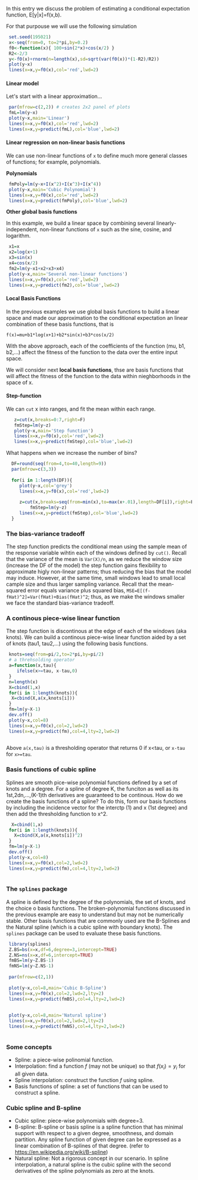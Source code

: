 
In this entry we discuss the problem of estimating a conditional expectation function, E[y|x]=f(x,b).

For that purpouse we will use the following simulation

```r
 set.seed(195021)
 x<-seq(from=0, to=2*pi,by=0.2)
 f0<-function(x){ 100+sin(2*x)+cos(x/2) }
 R2<-2/3
 y<-f0(x)+rnorm(n=length(x),sd=sqrt(var(f0(x))*(1-R2)/R2))
 plot(y~x)
 lines(x=x,y=f0(x),col='red',lwd=2)
```

#### Linear model

Let's start with a linear approximation...

```r
 par(mfrow=c(2,2)) # creates 2x2 panel of plots
 fmL=lm(y~x)
 plot(y~x,main='Linear')
 lines(x=x,y=f0(x),col='red',lwd=2)
 lines(x=x,y=predict(fmL),col='blue',lwd=2)

 ```
 
 #### Linear regression on non-linear basis functions
 
 We can use non-linear functions of `x` to define much more general classes of functions; for example, polynomials. 
 
 **Polynomials**

```r
 fmPoly=lm(y~x+I(x^2)+I(x^3)+I(x^4))
 plot(y~x,main='Cubic Polynomial')
 lines(x=x,y=f0(x),col='red',lwd=2)
 lines(x=x,y=predict(fmPoly),col='blue',lwd=2)

```

**Other global basis functions**

In this example, we build a linear space by combining several linearly-independent, non-linear functions of `x` such as the sine, cosine, and logarithm.

```r
 x1=x
 x2=log(x+1)
 x3=sin(x)
 x4=cos(x/2)
 fm2=lm(y~x1+x2+x3+x4)
 plot(y~x,main='Several non-linear functions')
 lines(x=x,y=f0(x),col='red',lwd=2)
 lines(x=x,y=predict(fm2),col='blue',lwd=2)
```

#### Local Basis Functions

In the previous examples we use global basis functions to build a linear space and made our approximation to the conditional expectation an linear combination of these basis functions, that is

    f(x)=mu+b1*log(x+1)+b2*sin(x)+b3*cos(x/2)
      
With the above approach, each of the coefficients of the function (mu, b1, b2,...) affect the fitness of the function to the data over the entire input space. 

We will consider next **local basis functions**, thse are basis functions that will affect the fitness of the function to the data within nieghborhoods in the space of x.

#### Step-function

We can `cut` x into ranges, and fit the mean within each range.

```r
   z=cut(x,breaks=0:7,right=F)
   fmStep=lm(y~z)
   plot(y~x,main='Step function')
   lines(x=x,y=f0(x),col='red',lwd=2)
   lines(x=x,y=predict(fmStep),col='blue',lwd=2)
```

What happens when we increase the number of bins?

```r
  DF=round(seq(from=4,to=40,length=9))
  par(mfrow=c(3,3))
  
  for(i in 1:length(DF)){
	 plot(y~x,col='grey')
	 lines(x=x,y=f0(x),col='red',lwd=2)
	
	 z=cut(x,breaks=seq(from=min(x),to=max(x+.01),length=DF[i]),right=F)
         fmStep=lm(y~z)
	 lines(x=x,y=predict(fmStep),col='blue',lwd=2)  
  }
 ```
### The bias-variance tradeoff

The step function predicts the conditional mean using the sample mean of the response variable wihtin each of the windows defined by `cut()`. Recall that the variance of the mean is `Var(X)/n`, as we reduce the window size (increase the DF of the model) the step function gains flexibility to approximate higly non-linear patterns; thus reducing the bias that the model may induce. However, at the same time, small windows lead to small local cample size and thus larger sampling variance. Recall that the mean-squared error equals variance plus squared bias, `MSE=E[(f-fHat)^2]=Var(fHat)+Bias(fHat)^2`; thus, as we make the windows smaller we face the standard bias-variance tradeoff.


### A continous piece-wise linear function

The step function is discontinous at the edge of each of the windows (aka knots). We can build a continous piece-wise linear function aided by a set of knots (tau1, tau2,...) using the following basis functions.

```r
 knots=seq(from=pi/2,to=2*pi,by=pi/2)
 # a threhsolding operator
 a=function(x,tau){ 
    ifelse(x>=tau, x-tau,0)
 }
 n=length(x)
 X=cbind(1,x)
 for(i in 1:length(knots)){
  X=cbind(X,a(x,knots[i]))
 }
 fm=lm(y~X-1)
 dev.off()
 plot(y~x,col=8)
 lines(x=x,y=f0(x),col=2,lwd=2)
 lines(x=x,y=predict(fm),col=4,lty=2,lwd=2)
 
```
Above `a(x,tau)` is a thresholding operator that returns 0 if x<tau, or `x-tau` for `x>=tau`.


### Basis functions of cubic spline

Splines are smooth pice-wise polynomial functions defined by a set of knots and a degree. For a spline of degree K, the funciton as well as its 1st,2dn,...,(K-1)th derivatives are guaranteed to be continous. How do we create the basis functions of a spline? To do this, form our basis functions by including the incidence vector for the interctp (1) and x (1st degree) and then add the thresholding function to x^2.

```r
  X=cbind(1,x)
 for(i in 1:length(knots)){
   X=cbind(X,a(x,knots[i])^2)
 }
 fm=lm(y~X-1)
 dev.off()
 plot(y~x,col=8)
 lines(x=x,y=f0(x),col=2,lwd=2)
 lines(x=x,y=predict(fm),col=4,lty=2,lwd=2)
 
```

### The `splines` package

A spline is defined by the degree of the polynomials, the set of knots, and the choice o basis functions. The broken-polynomial functions discussed in the previous example are easy to understand but may not be numerically stable. Other basis functions that are commonly used are the B-Splines and the Natural spline (which is a cubic spline with boundary knots). The `splines` package can be used to evaluate these basis functions.


```r
 library(splines)
 Z.BS=bs(x=x,df=6,degree=3,intercept=TRUE) 
 Z.NS=ns(x=x,df=6,intercept=TRUE)
 fmBS=lm(y~Z.BS-1)
 fmNS=lm(y~Z.NS-1)
 
 par(mfrow=c(2,1))
 
 plot(y~x,col=8,main='Cubic B-Spline')
 lines(x=x,y=f0(x),col=2,lwd=2,lty=2)
 lines(x=x,y=predict(fmBS),col=4,lty=2,lwd=2)
 
  
 plot(y~x,col=8,main='Natural spline')
 lines(x=x,y=f0(x),col=2,lwd=2,lty=2)
 lines(x=x,y=predict(fmNS),col=4,lty=2,lwd=2)
 
```

### Some concepts
*    Spline: a piece-wise polinomial function.
*    Interpolation: find a function $f$ (may not be unique) so that $f(x_i)=y_i$ for all given data.
*    Spline interpolation: construct the function $f$ using spline.
*    Basis functions of spline: a set of functions that can be used to construct a spline.
 
### Cubic spline and B-spline
*    Cubic spline: piece-wise polynomials with degree=3.
*    B-spline: B-spline or basis spline is a spline function that has minimal support with respect to a given degree, smoothness, and domain partition. Any spline function of given degree can be expressed as a linear combination of B-splines of that degree. (refer to https://en.wikipedia.org/wiki/B-spline)
*    Natural spline: Not a rigorous concept in our scenario. In spline interpolation, a natural spline is the cubic spline with the second derivatives of the spline polynomials as zero at the knots.

